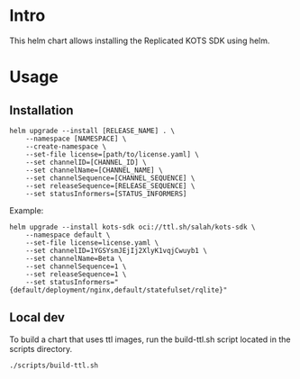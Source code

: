 # Intro

This helm chart allows installing the Replicated KOTS SDK using helm.

# Usage

## Installation

```shell
helm upgrade --install [RELEASE_NAME] . \
    --namespace [NAMESPACE] \
    --create-namespace \
    --set-file license=[path/to/license.yaml] \
    --set channelID=[CHANNEL_ID] \
    --set channelName=[CHANNEL_NAME] \
    --set channelSequence=[CHANNEL_SEQUENCE] \
    --set releaseSequence=[RELEASE_SEQUENCE] \
    --set statusInformers=[STATUS_INFORMERS]
```

Example:
```shell
helm upgrade --install kots-sdk oci://ttl.sh/salah/kots-sdk \
    --namespace default \
    --set-file license=license.yaml \
    --set channelID=1YGSYsmJEjIj2XlyK1vqjCwuyb1 \
    --set channelName=Beta \
    --set channelSequence=1 \
    --set releaseSequence=1 \
    --set statusInformers="{default/deployment/nginx,default/statefulset/rqlite}"
```

## Local dev

To build a chart that uses ttl images, run the build-ttl.sh script located in the scripts directory.
```
./scripts/build-ttl.sh
```
